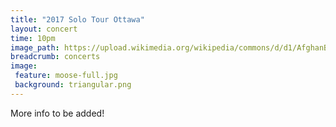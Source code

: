 ```yaml
---
title: "2017 Solo Tour Ottawa"
layout: concert
time: 10pm
image_path: https://upload.wikimedia.org/wikipedia/commons/d/d1/AfghanBiscuit.jpg
breadcrumb: concerts
image:
 feature: moose-full.jpg
 background: triangular.png
---
```

More info to be added!